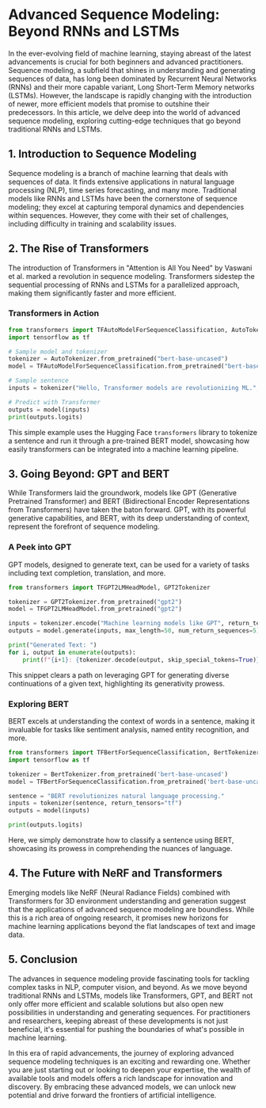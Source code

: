 # Advanced Sequence Modeling: Beyond RNNs and LSTMs

In the ever-evolving field of machine learning, staying abreast of the latest advancements is crucial for both beginners and advanced practitioners. Sequence modeling, a subfield that shines in understanding and generating sequences of data, has long been dominated by Recurrent Neural Networks (RNNs) and their more capable variant, Long Short-Term Memory networks (LSTMs). However, the landscape is rapidly changing with the introduction of newer, more efficient models that promise to outshine their predecessors. In this article, we delve deep into the world of advanced sequence modeling, exploring cutting-edge techniques that go beyond traditional RNNs and LSTMs.

## 1. Introduction to Sequence Modeling

Sequence modeling is a branch of machine learning that deals with sequences of data. It finds extensive applications in natural language processing (NLP), time series forecasting, and many more. Traditional models like RNNs and LSTMs have been the cornerstone of sequence modeling; they excel at capturing temporal dynamics and dependencies within sequences. However, they come with their set of challenges, including difficulty in training and scalability issues.

## 2. The Rise of Transformers

The introduction of Transformers in "Attention is All You Need" by Vaswani et al. marked a revolution in sequence modeling. Transformers sidestep the sequential processing of RNNs and LSTMs for a parallelized approach, making them significantly faster and more efficient. 

### Transformers in Action

```python
from transformers import TFAutoModelForSequenceClassification, AutoTokenizer
import tensorflow as tf

# Sample model and tokenizer
tokenizer = AutoTokenizer.from_pretrained("bert-base-uncased")
model = TFAutoModelForSequenceClassification.from_pretrained("bert-base-uncased")

# Sample sentence
inputs = tokenizer("Hello, Transformer models are revolutionizing ML.", return_tensors="tf")

# Predict with Transformer
outputs = model(inputs)
print(outputs.logits)
```

This simple example uses the Hugging Face `transformers` library to tokenize a sentence and run it through a pre-trained BERT model, showcasing how easily transformers can be integrated into a machine learning pipeline.

## 3. Going Beyond: GPT and BERT

While Transformers laid the groundwork, models like GPT (Generative Pretrained Transformer) and BERT (Bidirectional Encoder Representations from Transformers) have taken the baton forward. GPT, with its powerful generative capabilities, and BERT, with its deep understanding of context, represent the forefront of sequence modeling.

### A Peek into GPT

GPT models, designed to generate text, can be used for a variety of tasks including text completion, translation, and more.

```python
from transformers import TFGPT2LMHeadModel, GPT2Tokenizer

tokenizer = GPT2Tokenizer.from_pretrained("gpt2")
model = TFGPT2LMHeadModel.from_pretrained("gpt2")

inputs = tokenizer.encode("Machine learning models like GPT", return_tensors="tf")
outputs = model.generate(inputs, max_length=50, num_return_sequences=5)

print("Generated Text: ")
for i, output in enumerate(outputs):
    print(f"{i+1}: {tokenizer.decode(output, skip_special_tokens=True)}")
```

This snippet clears a path on leveraging GPT for generating diverse continuations of a given text, highlighting its generativity prowess.

### Exploring BERT

BERT excels at understanding the context of words in a sentence, making it invaluable for tasks like sentiment analysis, named entity recognition, and more.

```python
from transformers import TFBertForSequenceClassification, BertTokenizer
import tensorflow as tf

tokenizer = BertTokenizer.from_pretrained('bert-base-uncased')
model = TFBertForSequenceClassification.from_pretrained('bert-base-uncased')

sentence = "BERT revolutionizes natural language processing."
inputs = tokenizer(sentence, return_tensors="tf")
outputs = model(inputs)

print(outputs.logits)
```

Here, we simply demonstrate how to classify a sentence using BERT, showcasing its prowess in comprehending the nuances of language.

## 4. The Future with NeRF and Transformers

Emerging models like NeRF (Neural Radiance Fields) combined with Transformers for 3D environment understanding and generation suggest that the applications of advanced sequence modeling are boundless. While this is a rich area of ongoing research, it promises new horizons for machine learning applications beyond the flat landscapes of text and image data.

## 5. Conclusion

The advances in sequence modeling provide fascinating tools for tackling complex tasks in NLP, computer vision, and beyond. As we move beyond traditional RNNs and LSTMs, models like Transformers, GPT, and BERT not only offer more efficient and scalable solutions but also open new possibilities in understanding and generating sequences. For practitioners and researchers, keeping abreast of these developments is not just beneficial, it's essential for pushing the boundaries of what's possible in machine learning.

In this era of rapid advancements, the journey of exploring advanced sequence modeling techniques is an exciting and rewarding one. Whether you are just starting out or looking to deepen your expertise, the wealth of available tools and models offers a rich landscape for innovation and discovery. By embracing these advanced models, we can unlock new potential and drive forward the frontiers of artificial intelligence.